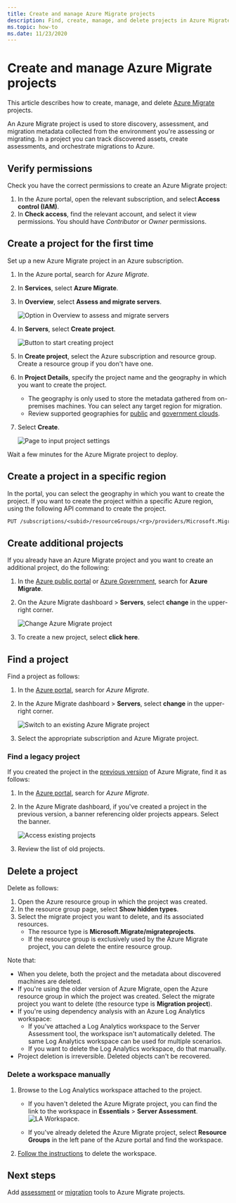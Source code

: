 ```yaml
---
title: Create and manage Azure Migrate projects
description: Find, create, manage, and delete projects in Azure Migrate.
ms.topic: how-to
ms.date: 11/23/2020
---
```


# Create and manage Azure Migrate projects

This article describes how to create, manage, and delete [Azure Migrate](migrate-services-overview.md) projects.

An Azure Migrate project is used to store discovery, assessment, and migration metadata collected from the environment you're assessing or migrating. In a project you can track discovered assets, create assessments, and orchestrate migrations to Azure.  

## Verify permissions

Check you have the correct permissions to create an Azure Migrate project:

1. In the Azure portal, open the relevant subscription, and select **Access control (IAM)**.
2. In **Check access**, find the relevant account, and select it view permissions. You should have *Contributor* or *Owner* permissions. 


## Create a project for the first time

Set up a new Azure Migrate project in an Azure subscription.

1. In the Azure portal, search for *Azure Migrate*.
2. In **Services**, select **Azure Migrate**.
3. In **Overview**, select **Assess and migrate servers**.

    ![Option  in Overview to assess and migrate servers](./media/create-manage-projects/assess-migrate-servers.png)

4. In **Servers**, select **Create project**.

    ![Button to start creating project](./media/create-manage-projects/create-project.png)

5. In **Create project**, select the Azure subscription and resource group. Create a resource group if you don't have one.
6. In **Project Details**, specify the project name and the geography in which you want to create the project.
    - The geography is only used to store the metadata gathered from on-premises machines. You can select any target region for migration. 
    - Review supported geographies for [public](migrate-support-matrix.md#supported-geographies-public-cloud) and [government clouds](migrate-support-matrix.md#supported-geographies-azure-government).

8. Select **Create**.

   ![Page to input project settings](./media/create-manage-projects/project-details.png)


Wait a few minutes for the Azure Migrate project to deploy.

## Create a project in a specific region

In the portal, you can select the geography in which you want to create the project. If you want to create the project within a specific Azure region, using the following API command to create the  project.

```rest
PUT /subscriptions/<subid>/resourceGroups/<rg>/providers/Microsoft.Migrate/MigrateProjects/<mymigrateprojectname>?api-version=2018-09-01-preview "{location: 'centralus', properties: {}}"
```

## Create additional projects

If you already have an Azure Migrate project and you want to create an additional project, do the following:  

1. In the [Azure public portal](https://portal.azure.com) or [Azure Government](https://portal.azure.us), search for **Azure Migrate**.
2. On the Azure Migrate dashboard > **Servers**, select **change** in the upper-right corner.

   ![Change Azure Migrate project](./media/create-manage-projects/switch-project.png)

3. To create a new project, select **click here**.


## Find a project

Find a project as follows:

1. In the [Azure portal](https://portal.azure.com), search for *Azure Migrate*.
2. In the Azure Migrate dashboard > **Servers**, select **change** in the upper-right corner.

    ![Switch to an existing Azure Migrate project](./media/create-manage-projects/switch-project.png)

3. Select the appropriate subscription and Azure Migrate project.


### Find a legacy project

If you created the project in the [previous version](migrate-services-overview.md#azure-migrate-versions) of Azure Migrate, find it as follows:

1. In the [Azure portal](https://portal.azure.com), search for *Azure Migrate*.
2. In the Azure Migrate dashboard, if you've created a project in the previous version, a banner referencing older projects appears. Select the banner.

    ![Access existing projects](./media/create-manage-projects/access-existing-projects.png)

3. Review the list of old projects.


## Delete a project

Delete as follows:

1. Open the Azure resource group in which the project was created.
2. In the resource group page, select **Show hidden types**.
3. Select the migrate project you want to delete, and its associated resources.
    - The resource type is **Microsoft.Migrate/migrateprojects**.
    - If the resource group is exclusively used by the Azure Migrate project, you can delete the entire resource group.

Note that:

- When you delete, both the project and the metadata about discovered machines are deleted.
- If you're using the older version of Azure Migrate, open the Azure resource group in which the project was created. Select the migrate project you want to delete (the resource type is **Migration project**).
- If you're using dependency analysis with an Azure Log Analytics workspace:
    - If you've attached a Log Analytics workspace to the Server Assessment tool, the workspace isn't automatically deleted. The same Log Analytics workspace can be used for multiple scenarios.
    - If you want to delete the Log Analytics workspace, do that manually.
- Project deletion is irreversible. Deleted objects can't be recovered.

### Delete a workspace manually

1. Browse to the Log Analytics workspace attached to the project.

    - If you haven't deleted the Azure Migrate project, you can find the link to the workspace in **Essentials** > **Server Assessment**.
       ![LA Workspace](./media/create-manage-projects/loganalytics-workspace.png).
       
    - If you've already deleted the Azure Migrate project, select **Resource Groups** in the left pane of the Azure portal and find the workspace.
       
2. [Follow the instructions](../azure-monitor/platform/delete-workspace.md) to delete the workspace.

## Next steps

Add [assessment](how-to-assess.md) or [migration](how-to-migrate.md) tools to Azure Migrate projects.
